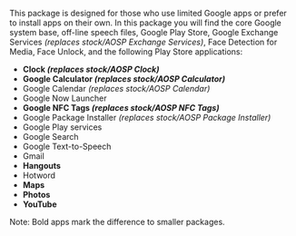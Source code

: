 This package is designed for those who use limited Google apps or prefer to install apps on their own.
In this package you will find the core Google system base, off-line speech files, Google Play Store, Google Exchange Services _(replaces stock/AOSP Exchange Services)_, Face Detection for Media, Face Unlock, and the following Play Store applications:

* **Clock _(replaces stock/AOSP Clock)_**
* **Google Calculator _(replaces stock/AOSP Calculator)_**
* Google Calendar _(replaces stock/AOSP Calendar)_
* Google Now Launcher
* **Google NFC Tags _(replaces stock/AOSP NFC Tags)_**
* Google Package Installer _(replaces stock/AOSP Package Installer)_
* Google Play services
* Google Search
* Google Text-to-Speech
* Gmail
* **Hangouts**
* Hotword
* **Maps**
* **Photos**
* **YouTube**

Note: Bold apps mark the difference to smaller packages.